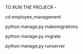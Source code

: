 TO RUN THE PROJECR -

cd employee_management


python manage.py makemigrations

python manage.py migrate


python manage.py runserver
